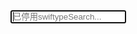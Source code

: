 <div class="container">
	<div class="columns">
		<div class="column col-6">
			<form>
				<input type="text" class="st-default-search-input" placeholder="已停用swiftypeSearch..." autofocus>
			</form>
		</div>
		<div class="column col-6">
			<p class="searchcount"></p>
		</div>
	</div>
</div>

<script type="text/javascript">
  (function(w,d,t,u,n,s,e){w['SwiftypeObject']=n;w[n]=w[n]||function(){
  (w[n].q=w[n].q||[]).push(arguments);};s=d.createElement(t);
  e=d.getElementsByTagName(t)[0];s.async=1;s.src=u;e.parentNode.insertBefore(s,e);
  })(window,document,'script','//s.swiftypecdn.com/install/v2/st.js','_st');
  
  _st('install','hM4Xe5RZvSj8cvatqhRf','2.0.0');
</script>
